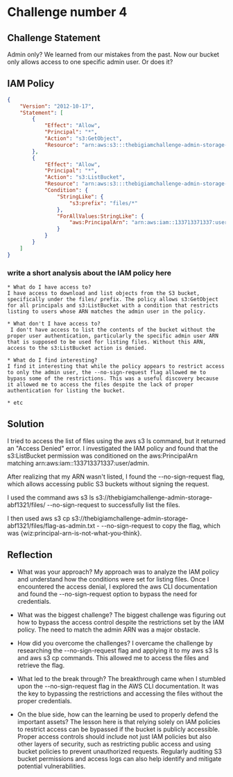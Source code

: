 # Challenge number 4

## Challenge Statement
Admin only?
We learned from our mistakes from the past. Now our bucket only allows access to one specific admin user. Or does it?

## IAM Policy
```json
{
    "Version": "2012-10-17",
    "Statement": [
        {
            "Effect": "Allow",
            "Principal": "*",
            "Action": "s3:GetObject",
            "Resource": "arn:aws:s3:::thebigiamchallenge-admin-storage-abf1321/*"
        },
        {
            "Effect": "Allow",
            "Principal": "*",
            "Action": "s3:ListBucket",
            "Resource": "arn:aws:s3:::thebigiamchallenge-admin-storage-abf1321",
            "Condition": {
                "StringLike": {
                    "s3:prefix": "files/*"
                },
                "ForAllValues:StringLike": {
                    "aws:PrincipalArn": "arn:aws:iam::133713371337:user/admin"
                }
            }
        }
    ]
}
```
### write a short analysis about the IAM policy here
```
* What do I have access to?
I have access to download and list objects from the S3 bucket, specifically under the files/ prefix. The policy allows s3:GetObject for all principals and s3:ListBucket with a condition that restricts listing to users whose ARN matches the admin user in the policy.

* What don't I have access to?
 I don't have access to list the contents of the bucket without the proper user authentication, particularly the specific admin user ARN that is supposed to be used for listing files. Without this ARN, access to the s3:ListBucket action is denied.

* What do I find interesting?
I find it interesting that while the policy appears to restrict access to only the admin user, the --no-sign-request flag allowed me to bypass some of the restrictions. This was a useful discovery because it allowed me to access the files despite the lack of proper authentication for listing the bucket.

* etc
```

## Solution
I tried to access the list of files using the aws s3 ls command, but it returned an "Access Denied" error.
I investigated the IAM policy and found that the s3:ListBucket permission was conditioned on the aws:PrincipalArn matching arn:aws:iam::133713371337:user/admin.

After realizing that my ARN wasn't listed, I found the --no-sign-request flag, which allows accessing public S3 buckets without signing the request.

I used the command aws s3 ls s3://thebigiamchallenge-admin-storage-abf1321/files/ --no-sign-request to successfully list the files.

I then used aws s3 cp s3://thebigiamchallenge-admin-storage-abf1321/files/flag-as-admin.txt - --no-sign-request to copy the flag, which was {wiz:principal-arn-is-not-what-you-think}.

## Reflection
* What was your approach?
My approach was to analyze the IAM policy and understand how the conditions were set for listing files. Once I encountered the access denial, I explored the aws CLI documentation and found the --no-sign-request option to bypass the need for credentials.

* What was the biggest challenge?
The biggest challenge was figuring out how to bypass the access control despite the restrictions set by the IAM policy. The need to match the admin ARN was a major obstacle.

* How did you overcome the challenges?
I overcame the challenge by researching the --no-sign-request flag and applying it to my aws s3 ls and aws s3 cp commands. This allowed me to access the files and retrieve the flag.

* What led to the break through?
The breakthrough came when I stumbled upon the --no-sign-request flag in the AWS CLI documentation. It was the key to bypassing the restrictions and accessing the files without the proper credentials.

* On the blue side, how can the learning be used to properly defend the important assets?
The lesson here is that relying solely on IAM policies to restrict access can be bypassed if the bucket is publicly accessible. Proper access controls should include not just IAM policies but also other layers of security, such as restricting public access and using bucket policies to prevent unauthorized requests. Regularly auditing S3 bucket permissions and access logs can also help identify and mitigate potential vulnerabilities.
